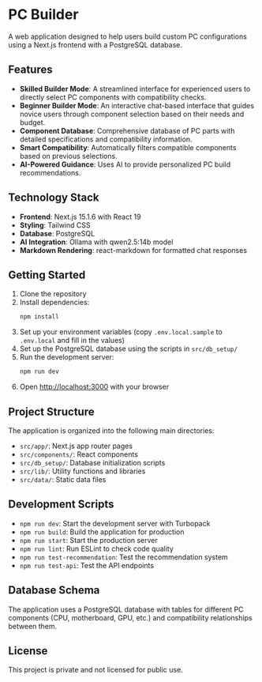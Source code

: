 # PC Builder

A web application designed to help users build custom PC configurations using a Next.js frontend with a PostgreSQL database.

## Features

- **Skilled Builder Mode**: A streamlined interface for experienced users to directly select PC components with compatibility checks.
- **Beginner Builder Mode**: An interactive chat-based interface that guides novice users through component selection based on their needs and budget.
- **Component Database**: Comprehensive database of PC parts with detailed specifications and compatibility information.
- **Smart Compatibility**: Automatically filters compatible components based on previous selections.
- **AI-Powered Guidance**: Uses AI to provide personalized PC build recommendations.

## Technology Stack

- **Frontend**: Next.js 15.1.6 with React 19
- **Styling**: Tailwind CSS
- **Database**: PostgreSQL 
- **AI Integration**: Ollama with qwen2.5:14b model
- **Markdown Rendering**: react-markdown for formatted chat responses

## Getting Started

1. Clone the repository
2. Install dependencies:
   ```bash
   npm install
   ```
3. Set up your environment variables (copy `.env.local.sample` to `.env.local` and fill in the values)
4. Set up the PostgreSQL database using the scripts in `src/db_setup/`
5. Run the development server:
   ```bash
   npm run dev
   ```
6. Open [http://localhost:3000](http://localhost:3000) with your browser

## Project Structure

The application is organized into the following main directories:

- `src/app/`: Next.js app router pages
- `src/components/`: React components
- `src/db_setup/`: Database initialization scripts
- `src/lib/`: Utility functions and libraries
- `src/data/`: Static data files

## Development Scripts

- `npm run dev`: Start the development server with Turbopack
- `npm run build`: Build the application for production
- `npm run start`: Start the production server
- `npm run lint`: Run ESLint to check code quality
- `npm run test-recommendation`: Test the recommendation system
- `npm run test-api`: Test the API endpoints

## Database Schema

The application uses a PostgreSQL database with tables for different PC components (CPU, motherboard, GPU, etc.) and compatibility relationships between them.

## License

This project is private and not licensed for public use.

